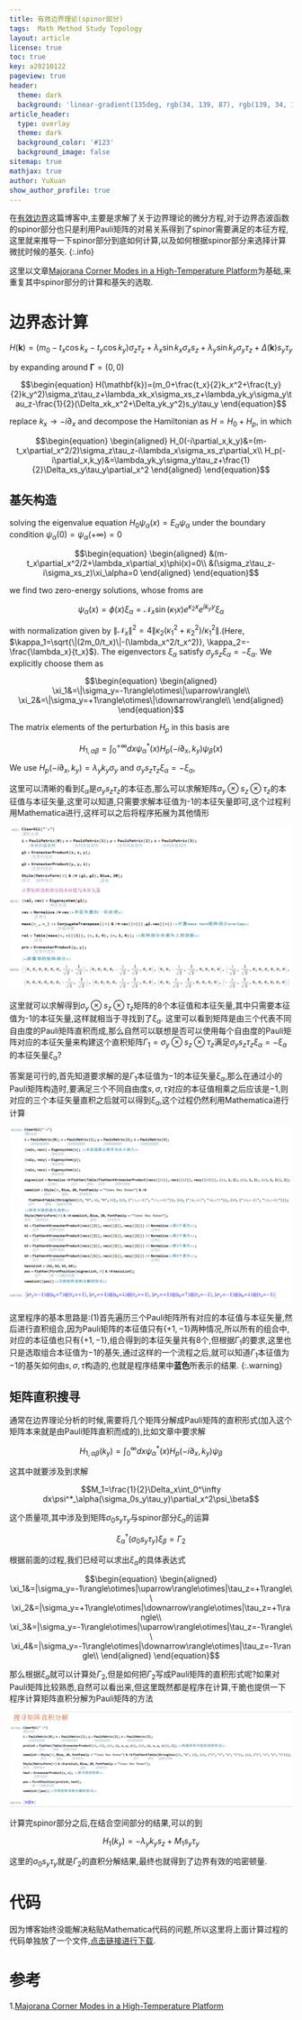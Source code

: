 ```yaml
---
title: 有效边界理论(spinor部分)
tags:  Math Method Study Topology
layout: article
license: true
toc: true
key: a20210122
pageview: true
header:
  theme: dark
  background: 'linear-gradient(135deg, rgb(34, 139, 87), rgb(139, 34, 139))'
article_header:
  type: overlay
  theme: dark
  background_color: '#123'
  background_image: false
sitemap: true
mathjax: true
author: YuXuan
show_author_profile: true
---
```

在[有效边界](https://yxli8023.github.io/2021/01/20/Effective-Edge-Theory.html)这篇博客中,主要是求解了关于边界理论的微分方程,对于边界态波函数的spinor部分也只是利用Pauli矩阵的对易关系得到了spinor需要满足的本征方程,这里就来推导一下spinor部分到底如何计算,以及如何根据spinor部分来选择计算微扰时候的基矢.
{:.info}
<!--more-->
这里以文章[Majorana Corner Modes in a High-Temperature Platform](https://journals.aps.org/prl/abstract/10.1103/PhysRevLett.121.096803)为基础,来重复其中spinor部分的计算和基矢的选取.

# 边界态计算

$$\begin{equation}
H(\mathbf{k})=(m_0-t_x\cos k_x-t_y\cos k_y)\sigma_z\tau_z+\lambda_x\sin k_x\sigma_xs_z+\lambda_y\sin k_y\sigma_y\tau_z+\Delta(\mathbf{k})s_y\tau_y
\end{equation}$$

by expanding around $\mathbf{\Gamma}=(0,0)$

$$\begin{equation}
H(\mathbf{k})=(m_0+\frac{t_x}{2}k_x^2+\frac{t_y}{2}k_y^2)\sigma_z\tau_z+\lambda_xk_x\sigma_xs_z+\lambda_yk_y\sigma_y\tau_z-\frac{1}{2}(\Delta_xk_x^2+\Delta_yk_y^2)s_y\tau_y
\end{equation}$$

replace $k_x\rightarrow -i\partial_x$ and decompose the Hamiltonian as $H=H_0+H_p$, in which

$$\begin{equation}
\begin{aligned}
H_0(-i\partial_x,k_y)&=(m-t_x\partial_x^2/2)\sigma_z\tau_z-i\lambda_x\sigma_xs_z\partial_x\\
H_p(-i\partial_x,k_y)&=\lambda_yk_y\sigma_y\tau_z+\frac{1}{2}\Delta_xs_y\tau_y\partial_x^2
\end{aligned}
\end{equation}$$

## 基矢构造 

solving the eigenvalue equation $H_0\psi_\alpha(x)=E_\alpha\psi_\alpha$ under the boundary condition $\psi_\alpha(0)=\psi_\alpha(+\infty)=0$

$$\begin{equation}
\begin{aligned}
&(m-t_x\partial_x^2/2+\lambda_x\partial_x)\phi(x)=0\\
&(\sigma_z\tau_z-i\sigma_xs_z)\xi_\alpha=0
\end{aligned}
\end{equation}$$

we find two zero-energy solutions, whose froms are

$$\begin{equation}
\psi_\alpha(x)=\phi(x)\xi_\alpha=\mathcal{N}_x\sin(\kappa_1x)e^{\kappa_2x}e^{ik_yy}\xi_\alpha
\end{equation}$$

with normalization given by $\|\mathcal{N}_x\|^2=4\|\kappa_2(\kappa_1^2+\kappa_2^2)/\kappa_1^2\|$.(Here, $\kappa_1=\sqrt{\|(2m_0/t_x)\|-(\lambda_x^2/t_x^2)}, \kappa_2=-\frac{\lambda_x}{t_x}$).  The eigenvectors $\xi_\alpha$ satisfy $\sigma_ys_z\xi_\alpha=-\xi_\alpha$. We explicitly choose them as

$$\begin{equation}
\begin{aligned}
\xi_1&=\|\sigma_y=-1\rangle\otimes\|\uparrow\rangle\\
\xi_2&=\|\sigma_y=+1\rangle\otimes\|\downarrow\rangle\\
\end{aligned}
\end{equation}$$

The matrix elements of the perturbation $H_p$ in this basis are

$$\begin{equation}
H_{1,\alpha\beta}=\int_{0}^{+\infty}dx\psi^*_\alpha(x)H_p(-i\partial_x,k_y)\psi_\beta(x)
\end{equation}$$

We use $H_p(-i\partial_x,k_y)=\lambda_yk_y\sigma_y$ and $\sigma_ys_z\tau_z\xi_\alpha=-\xi_\alpha$,

这里可以清晰的看到$\xi_\alpha$是$\sigma_ys_z\tau_z$的本征态,那么可以求解矩阵$\sigma_y\otimes s_z\otimes\tau_z$的本征值与本征矢量,这里可以知道,只需要求解本征值为-1的本征矢量即可,这个过程利用Mathematica进行,这样可以之后将程序拓展为其他情形

![png](/assets/images/Mma/edge-1.png)

这里就可以求解得到$\sigma_y\otimes s_z\otimes\tau_z$矩阵的8个本征值和本征矢量,其中只需要本征值为-1的本征矢量,这样就相当于寻找到了$\xi_\alpha$. 这里可以看到矩阵是由三个代表不同自由度的Pauli矩阵直积而成,那么自然可以联想是否可以使用每个自由度的Pauli矩阵对应的本征矢量来构建这个直积矩阵$\Gamma_1=\sigma_y\otimes s_z\otimes\tau_z$满足$\sigma_ys_z\tau_z\xi_\alpha=-\xi_\alpha$的本征矢量$\xi_\alpha$?

答案是可行的,首先知道要求解的是$\Gamma_1$本征值为$-1$的本征矢量$\xi_\alpha$,那么在通过小的Pauli矩阵构造时,要满足三个不同自由度$s,\sigma,\tau$对应的本征值相乘之后应该是$-1$,则对应的三个本征矢量直积之后就可以得到$\xi_\alpha$,这个过程仍然利用Mathematica进行计算

![png](/assets/images/Mma/edge-2.png)

这里程序的基本思路是:(1)首先遍历三个Pauli矩阵所有对应的本征值与本征矢量,然后进行直积组合,因为Pauli矩阵的本征值只有$\{+1,-1\}$两种情况,所以所有的组合中,对应的本征值也只有$\{+1,-1\}$,组合得到的本征矢量共有8个,但根据$\Gamma_1$的要求,这里也只是选取组合本征值为$-1$的基矢,通过这样的一个流程之后,就可以知道$\Gamma_1$本征值为$-1$的基矢如何由$s,\sigma,\tau$构造的,也就是程序结果中**蓝色**所表示的结果.
{:.warning}

## 矩阵直积搜寻
通常在边界理论分析的时候,需要将几个矩阵分解成Pauli矩阵的直积形式(加入这个矩阵本来就是由Pauli矩阵直积而成的),比如文章中要求解

$$H_{1,\alpha\beta}(k_y)=\int_{0}^{\infty}dx\psi^*_\alpha(x)H_p(-i\partial_x,k_y)\psi_\beta$$

这其中就要涉及到求解

$$M_1=\frac{1}{2}\Delta_x\int_0^\infty dx\psi^*_\alpha(\sigma_0s_y\tau_y)\partial_x^2\psi_\beta$$

这个质量项,其中涉及到矩阵$\sigma_0s_y\tau_y$与spinor部分$\xi_\alpha$的运算

$$\xi_\alpha^\dagger(\sigma_0s_y\tau_y)\xi_\beta=\Gamma_2$$

根据前面的过程,我们已经可以求出$\xi_\alpha$的具体表达式

$$\begin{equation}
\begin{aligned}
\xi_1&=|\sigma_y=-1\rangle\otimes|\uparrow\rangle\otimes|\tau_z=+1\rangle\\
\xi_2&=|\sigma_y=+1\rangle\otimes|\downarrow\rangle\otimes|\tau_z=+1\rangle\\
\xi_3&=|\sigma_y=-1\rangle\otimes|\uparrow\rangle\otimes|\tau_z=-1\rangle\\
\xi_4&=|\sigma_y=-1\rangle\otimes|\downarrow\rangle\otimes|\tau_z=-1\rangle\\
\end{aligned}
\end{equation}$$

那么根据$\xi_\alpha$就可以计算处$\Gamma_2$,但是如何把$\Gamma_2$写成Pauli矩阵的直积形式呢?如果对Pauli矩阵比较熟悉,自然可以看出来,但这里既然都是程序在计算,干脆也提供一下程序计算矩阵直积分解为Pauli矩阵的方法

![png](/assets/images/Mma/edge-3.png)

计算完spinor部分之后,在结合空间部分的结果,可以的到

$$\begin{equation}
H_{1}(k_y)=-\lambda_yk_ys_z+M_1s_y\tau_y
\end{equation}$$

这里的$\sigma_0s_y\tau_y$就是$\Gamma_2$的直积分解结果,最终也就得到了边界有效的哈密顿量.

# 代码
因为博客始终没能解决粘贴Mathematica代码的问题,所以这里将上面计算过程的代码单独放了一个文件,[点击链接进行下载](/assets/data/edge-2.nb).



# 参考
1.[Majorana Corner Modes in a High-Temperature Platform](https://journals.aps.org/prl/abstract/10.1103/PhysRevLett.121.096803)

